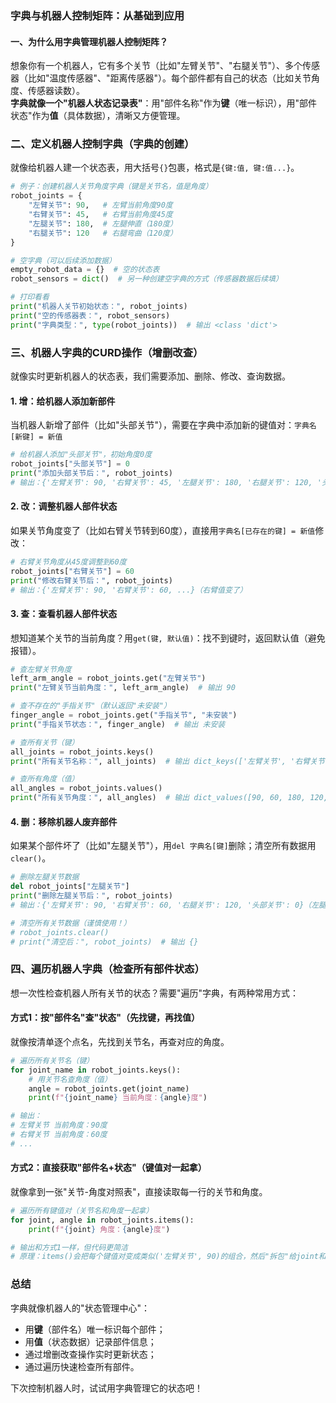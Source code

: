 ### 字典与机器人控制矩阵：从基础到应用


#### 一、为什么用字典管理机器人控制矩阵？
想象你有一个机器人，它有多个关节（比如"左臂关节"、"右腿关节"）、多个传感器（比如"温度传感器"、"距离传感器"）。每个部件都有自己的状态（比如关节角度、传感器读数）。  
**字典就像一个"机器人状态记录表"**：用"部件名称"作为**键**（唯一标识），用"部件状态"作为**值**（具体数据），清晰又方便管理。


### 二、定义机器人控制字典（字典的创建）
就像给机器人建一个状态表，用大括号`{}`包裹，格式是`{键:值, 键:值...}`。

```python
# 例子：创建机器人关节角度字典（键是关节名，值是角度）
robot_joints = {
    "左臂关节": 90,   # 左臂当前角度90度
    "右臂关节": 45,   # 右臂当前角度45度
    "左腿关节": 180,  # 左腿伸直（180度）
    "右腿关节": 120   # 右腿弯曲（120度）
}

# 空字典（可以后续添加数据）
empty_robot_data = {}  # 空的状态表
robot_sensors = dict()  # 另一种创建空字典的方式（传感器数据后续填）

# 打印看看
print("机器人关节初始状态：", robot_joints)
print("空的传感器表：", robot_sensors)
print("字典类型：", type(robot_joints))  # 输出 <class 'dict'>
```


### 三、机器人字典的CURD操作（增删改查）
就像实时更新机器人的状态表，我们需要添加、删除、修改、查询数据。


#### 1. 增：给机器人添加新部件
当机器人新增了部件（比如"头部关节"），需要在字典中添加新的键值对：`字典名[新键] = 新值`

```python
# 给机器人添加"头部关节"，初始角度0度
robot_joints["头部关节"] = 0
print("添加头部关节后：", robot_joints)
# 输出：{'左臂关节': 90, '右臂关节': 45, '左腿关节': 180, '右腿关节': 120, '头部关节': 0}
```


#### 2. 改：调整机器人部件状态
如果关节角度变了（比如右臂关节转到60度），直接用`字典名[已存在的键] = 新值`修改：

```python
# 右臂关节角度从45度调整到60度
robot_joints["右臂关节"] = 60
print("修改右臂关节后：", robot_joints)
# 输出：{'左臂关节': 90, '右臂关节': 60, ...}（右臂值变了）
```


#### 3. 查：查看机器人部件状态
想知道某个关节的当前角度？用`get(键, 默认值)`：找不到键时，返回默认值（避免报错）。

```python
# 查左臂关节角度
left_arm_angle = robot_joints.get("左臂关节")
print("左臂关节当前角度：", left_arm_angle)  # 输出 90

# 查不存在的"手指关节"（默认返回"未安装"）
finger_angle = robot_joints.get("手指关节", "未安装")
print("手指关节状态：", finger_angle)  # 输出 未安装

# 查所有关节（键）
all_joints = robot_joints.keys()
print("所有关节名称：", all_joints)  # 输出 dict_keys(['左臂关节', '右臂关节', ...])

# 查所有角度（值）
all_angles = robot_joints.values()
print("所有关节角度：", all_angles)  # 输出 dict_values([90, 60, 180, 120, 0])
```


#### 4. 删：移除机器人废弃部件
如果某个部件坏了（比如"左腿关节"），用`del 字典名[键]`删除；清空所有数据用`clear()`。

```python
# 删除左腿关节数据
del robot_joints["左腿关节"]
print("删除左腿关节后：", robot_joints)
# 输出：{'左臂关节': 90, '右臂关节': 60, '右腿关节': 120, '头部关节': 0}（左腿没了）

# 清空所有关节数据（谨慎使用！）
# robot_joints.clear()
# print("清空后：", robot_joints)  # 输出 {}
```


### 四、遍历机器人字典（检查所有部件状态）
想一次性检查机器人所有关节的状态？需要"遍历"字典，有两种常用方式：


#### 方式1：按"部件名"查"状态"（先找键，再找值）
就像按清单逐个点名，先找到关节名，再查对应的角度。

```python
# 遍历所有关节名（键）
for joint_name in robot_joints.keys():
    # 用关节名查角度（值）
    angle = robot_joints.get(joint_name)
    print(f"{joint_name} 当前角度：{angle}度")

# 输出：
# 左臂关节 当前角度：90度
# 右臂关节 当前角度：60度
# ...
```


#### 方式2：直接获取"部件名+状态"（键值对一起拿）
就像拿到一张"关节-角度对照表"，直接读取每一行的关节和角度。

```python
# 遍历所有键值对（关节名和角度一起拿）
for joint, angle in robot_joints.items():
    print(f"{joint} 角度：{angle}度")

# 输出和方式1一样，但代码更简洁
# 原理：items()会把每个键值对变成类似('左臂关节', 90)的组合，然后"拆包"给joint和angle
```


### 总结
字典就像机器人的"状态管理中心"：  
- 用**键**（部件名）唯一标识每个部件；  
- 用**值**（状态数据）记录部件信息；  
- 通过增删改查操作实时更新状态；  
- 通过遍历快速检查所有部件。  

下次控制机器人时，试试用字典管理它的状态吧！